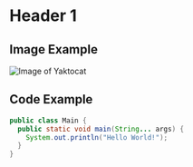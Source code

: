 # Header 1
## Image Example
![Image of Yaktocat](https://octodex.github.com/images/yaktocat.png)

## Code Example
``` java
public class Main {
  public static void main(String... args) {
    System.out.println("Hello World!");
  }
}
```
